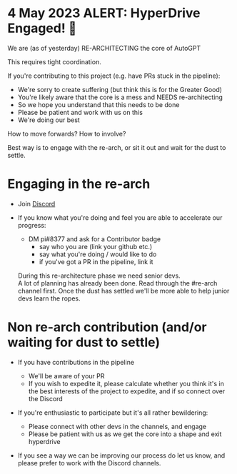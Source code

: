# 4 May 2023 ALERT: HyperDrive Engaged! 🚀

We are (as of yesterday) RE-ARCHITECTING the core of AutoGPT

This requires tight coordination.

If you're contributing to this project (e.g. have PRs stuck in the pipeline):
- We're sorry to create suffering (but think this is for the Greater Good)
- You're likely aware that the core is a mess and NEEDS re-architecting
- So we hope you understand that this needs to be done
- Please be patient and work with us on this
- We're doing our best

How to move forwards? How to involve?

Best way is to engage with the re-arch, or sit it out and wait for the dust to settle.


# Engaging in the re-arch

- Join [Discord](https://discord.gg/autogpt)

- If you know what you're doing and feel you are able to accelerate our progress:
    - DM pi#8377 and ask for a Contributor badge
        - say who you are (link your github etc.)
        - say what you're doing / would like to do
        - if you've got a PR in the pipeline, link it

    During this re-architecture phase we need senior devs.  
    A lot of planning has already been done.  Read through the #re-arch channel first.
    Once the dust has settled we'll be more able to help junior devs learn the ropes.  


# Non re-arch contribution (and/or waiting for dust to settle)

- If you have contributions in the pipeline
    - We'll be aware of your PR
    - If you wish to expedite it, please calculate whether you think it's in the best interests of the project to expedite, and if so connect over the Discord

- If you're enthusiastic to participate but it's all rather bewildering:
    - Please connect with other devs in the channels, and engage
    - Please be patient with us as we get the core into a shape and exit hyperdrive

- If you see a way we can be improving our process do let us know, and please prefer to work with the Discord channels.
